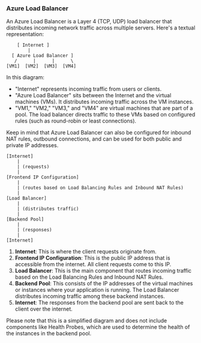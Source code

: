 ### Azure Load Balancer

An Azure Load Balancer is a Layer 4 (TCP, UDP) load balancer that distributes incoming network traffic across multiple servers. Here's a textual representation:

```
    [ Internet ]
        |
  [ Azure Load Balancer ]
   /      |      |      \
[VM1]  [VM2]  [VM3]  [VM4]
```

In this diagram:

- "Internet" represents incoming traffic from users or clients.
- "Azure Load Balancer" sits between the Internet and the virtual machines (VMs). It distributes incoming traffic across the VM instances.
- "VM1," "VM2," "VM3," and "VM4" are virtual machines that are part of a pool. The load balancer directs traffic to these VMs based on configured rules (such as round-robin or least connections).

Keep in mind that Azure Load Balancer can also be configured for inbound NAT rules, outbound connections, and can be used for both public and private IP addresses.


```
[Internet]
    |
    | (requests)
    |
[Frontend IP Configuration]
    |
    | (routes based on Load Balancing Rules and Inbound NAT Rules)
    |
[Load Balancer]
    |
    | (distributes traffic)
    |
[Backend Pool]
    |
    | (responses)
    |
[Internet]
```

1. **Internet**: This is where the client requests originate from.
2. **Frontend IP Configuration**: This is the public IP address that is accessible from the internet. All client requests come to this IP.
3. **Load Balancer**: This is the main component that routes incoming traffic based on the Load Balancing Rules and Inbound NAT Rules.
4. **Backend Pool**: This consists of the IP addresses of the virtual machines or instances where your application is running. The Load Balancer distributes incoming traffic among these backend instances.
5. **Internet**: The responses from the backend pool are sent back to the client over the internet.

Please note that this is a simplified diagram and does not include components like Health Probes, which are used to determine the health of the instances in the backend pool.
